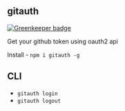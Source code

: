 ## gitauth

[![Greenkeeper badge](https://badges.greenkeeper.io/Devpodio/gitauth.svg)](https://greenkeeper.io/)

Get your github token using oauth2 api

Install - `npm i gitauth -g`

## CLI

- `gitauth login`
- `gitauth logout`
